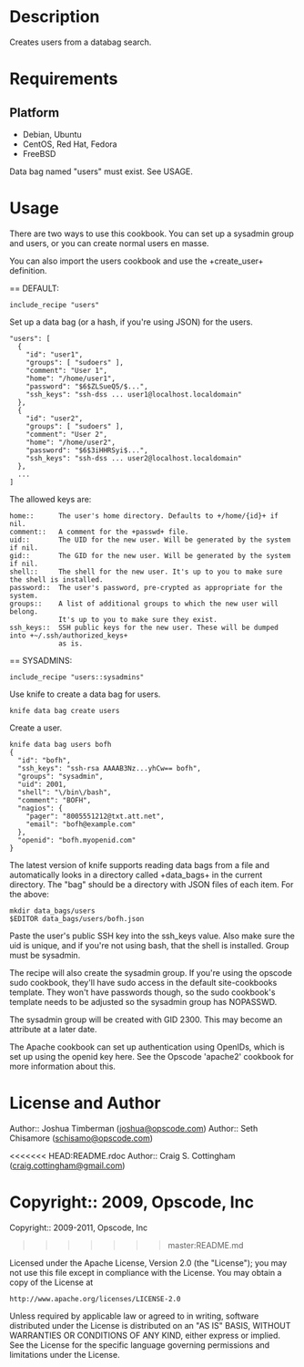 Description
===========

Creates users from a databag search.

Requirements
============

Platform
--------

* Debian, Ubuntu
* CentOS, Red Hat, Fedora
* FreeBSD

Data bag named "users" must exist. See USAGE.

Usage
=====

There are two ways to use this cookbook. You can set up a sysadmin group and users,
or you can create normal users en masse.

You can also import the users cookbook and use the +create_user+ definition.

== DEFAULT:

    include_recipe "users"

Set up a data bag (or a hash, if you're using JSON) for the users.

    "users": [
      {
        "id": "user1",
        "groups": [ "sudoers" ],
        "comment": "User 1",
        "home": "/home/user1",
        "password": "$6$ZLSueQ5/$...",
        "ssh_keys": "ssh-dss ... user1@localhost.localdomain"
      },
      {
        "id": "user2",
        "groups": [ "sudoers" ],
        "comment": "User 2",
        "home": "/home/user2",
        "password": "$6$3iHHRSyi$...",
        "ssh_keys": "ssh-dss ... user2@localhost.localdomain"
      },
      ...
    ]

The allowed keys are:

    home::      The user's home directory. Defaults to +/home/{id}+ if nil.
    comment::   A comment for the +passwd+ file.
    uid::       The UID for the new user. Will be generated by the system if nil.
    gid::       The GID for the new user. Will be generated by the system if nil.
    shell::     The shell for the new user. It's up to you to make sure the shell is installed.
    password::  The user's password, pre-crypted as appropriate for the system.
    groups::    A list of additional groups to which the new user will belong.
                It's up to you to make sure they exist.
    ssh_keys::  SSH public keys for the new user. These will be dumped into +~/.ssh/authorized_keys+
                as is.
    
== SYSADMINS:

    include_recipe "users::sysadmins"

Use knife to create a data bag for users.

    knife data bag create users

Create a user.

    knife data bag users bofh
    {
      "id": "bofh",
      "ssh_keys": "ssh-rsa AAAAB3Nz...yhCw== bofh",
      "groups": "sysadmin",
      "uid": 2001,
      "shell": "\/bin\/bash",
      "comment": "BOFH",
      "nagios": {
        "pager": "8005551212@txt.att.net",
        "email": "bofh@example.com"
      },
      "openid": "bofh.myopenid.com"
    }

The latest version of knife supports reading data bags from a file and automatically looks in a directory called
+data_bags+ in the current directory. The "bag" should be a directory with JSON files of each item.
For the above:

    mkdir data_bags/users
    $EDITOR data_bags/users/bofh.json

Paste the user's public SSH key into the ssh_keys value. Also make sure the uid is unique, and if you're not
using bash, that the shell is installed. Group must be sysadmin.

The recipe will also create the sysadmin group. If you're using the opscode sudo cookbook, they'll have
sudo access in the default site-cookbooks template. They won't have passwords though, so the sudo cookbook's
template needs to be adjusted so the sysadmin group has NOPASSWD.

The sysadmin group will be created with GID 2300. This may become an attribute at a later date.

The Apache cookbook can set up authentication using OpenIDs, which is set up using the openid key here.
See the Opscode 'apache2' cookbook for more information about this.

License and Author
==================

Author:: Joshua Timberman (<joshua@opscode.com>)
Author:: Seth Chisamore (<schisamo@opscode.com>)

<<<<<<< HEAD:README.rdoc
Author:: Craig S. Cottingham (<craig.cottingham@gmail.com>)

Copyright:: 2009, Opscode, Inc
=======
Copyright:: 2009-2011, Opscode, Inc
>>>>>>> master:README.md

Licensed under the Apache License, Version 2.0 (the "License");
you may not use this file except in compliance with the License.
You may obtain a copy of the License at

    http://www.apache.org/licenses/LICENSE-2.0

Unless required by applicable law or agreed to in writing, software
distributed under the License is distributed on an "AS IS" BASIS,
WITHOUT WARRANTIES OR CONDITIONS OF ANY KIND, either express or implied.
See the License for the specific language governing permissions and
limitations under the License.
